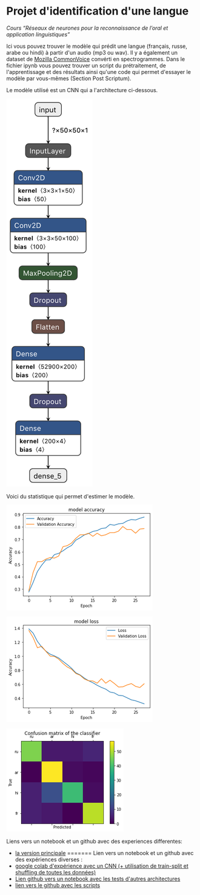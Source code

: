 # Projet d'identification d'une langue
*Cours “Réseaux de neurones pour la reconnaissance de l’oral et application linguistiques”*


Ici vous pouvez trouver le modèle qui prédit une langue (français, russe, arabe ou hindi) à partir d'un audio (mp3 ou wav).
Il y a également un dataset de [Mozilla CommonVoice](https://commonvoice.mozilla.org/fr) convérti en spectrogrammes.
Dans le fichier ipynb vous pouvez trouver un script du prétraitement, de l'apprentissage et des résultats ainsi qu'une code qui permet d'essayer le modèle par vous-mêmes (Section Post Scriptum).

Le modèle utilisé est un CNN qui a l'architecture ci-dessous.

![Model](https://github.com/project178/trash/blob/master/model.png)

Voici du statistique qui permet d'estimer le modèle.

![Accuracy](https://github.com/project178/trash/blob/master/accuracy.png)

![Loss](https://github.com/project178/trash/blob/master/loss.png)

![Confusion matrix](https://github.com/project178/trash/blob/master/confusion_matrix.png)

Liens vers un notebook et un github avec des experiences differentes:
- [la version principale](https://colab.research.google.com/drive/178HUsBaFMissbx3KJbCZml220lqwh28j?usp=sharing)
=======
Lien vers un notebook et un github avec des expériences diverses :
- [google colab  d'expérience avec un CNN (+ utilisation de train-split et shuffling de toutes les données)](https://colab.research.google.com/drive/1C_P1-1gFKuCZCytDUOmkmxrg_y3iw7Ln?usp=sharing)
- [ Lien github vers  un notebook avec les tests d'autres architectures](https://github.com/ShNineb/CNN/blob/master/resumary.ipynb)
- [lien vers le github avec les scripts](https://github.com/ShNineb/CNN/tree/master)
